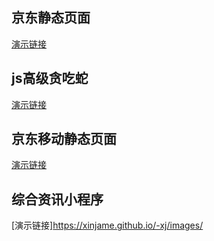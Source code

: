 
## 京东静态页面
[演示链接](https://xinjame.github.io/-xj/京东静态页面)

## js高级贪吃蛇
[演示链接](https://xinjame.github.io/-xj/js高级/贪吃蛇)

## 京东移动静态页面
[演示链接](https://xinjame.github.io/-xj/移动web京东项目)

## 综合资讯小程序
[演示链接]https://xinjame.github.io/-xj/images/
